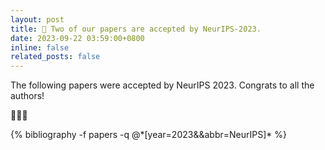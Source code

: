 ```yaml
---
layout: post
title: 🍻 Two of our papers are accepted by NeurIPS-2023.
date: 2023-09-22 03:59:00+0800
inline: false
related_posts: false
---
```


The following papers were accepted by NeurIPS 2023. Congrats to all the authors!

🍻🍻🍻

<div class="publications">
{% bibliography -f papers -q @*[year=2023&&abbr=NeurIPS]* %}
</div>
